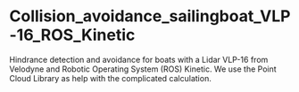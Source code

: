 # Collision_avoidance_sailingboat_VLP-16_ROS_Kinetic
Hindrance detection and avoidance for boats with a Lidar VLP-16 from Velodyne and Robotic Operating System (ROS) Kinetic. We use the Point Cloud Library as help with the complicated calculation.
